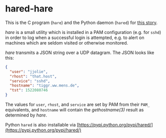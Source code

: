 # hared-hare

This is the C program (`hare`) and the Python daemon (`hared`) for [this story](https://jpmens.net/2018/03/25/alerting-on-ssh-logins/).

_hare_ is a small utility which is installed in a PAM configuration (e.g. for `sshd`) in order to log when a successful login is attempted, e.g. to alert on machines which are seldom visited or otherwise monitored.

_hare_ transmits a JSON string over a UDP datagram. The JSON looks like this:

```json
{
  "user": "jjolie",
  "rhost": "that.host",
  "service": "sshd",
  "hostname": "tiggr.ww.mens.de",
  "tst": 1522080746
}
```

The values for `user`, `rhost`, and `service` are set by PAM from their `PAM_` equivalents, and `hostname` will contain the _gethostname(3)_ result as determined by _hare_.

Python `hared` is also installable via [https://pypi.python.org/pypi/hared/](https://pypi.python.org/pypi/hared/)
